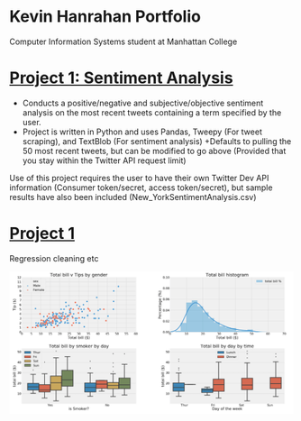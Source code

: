 # Kevin Hanrahan Portfolio
Computer Information Systems student at Manhattan College







# [Project 1: Sentiment Analysis](https://github.com/k-x-h/Sentiment-Analysis)
+ Conducts a positive/negative and subjective/objective sentiment analysis on the most recent tweets containing a term specified by the user.
+ Project is written in Python and uses Pandas, Tweepy (For tweet scraping), and TextBlob (For sentiment analysis)
+Defaults to pulling the 50 most recent tweets, but can be modified to go above (Provided that you stay within the Twitter API request limit)

Use of this project requires the user to have their own Twitter Dev API information (Consumer token/secret, access token/secret), but sample results have also been included (New_YorkSentimentAnalysis.csv)



# [Project 1](https://github.com/k-x-h/Sentiment-Analysis)
Regression cleaning etc

![](images/graph.png)
